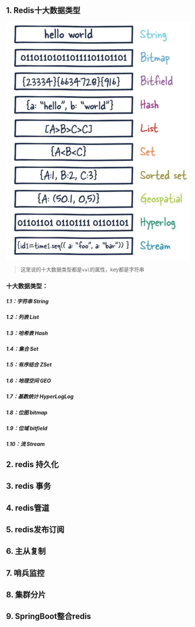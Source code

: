 ## 1. Redis十大数据类型

![redis类型](https://github.com/ChengHaoRan666/picx-images-hosting/raw/master/redis类型.8adawc2ojw.webp)



> 这里说的十大数据类型都是`val`的属性，key都是字符串



### 十大数据类型：

##### 1.1：字符串 String



##### 1.2：列表 List





##### 1.3：哈希表 Hash





##### 1.4：集合 Set





##### 1.5：有序结合 ZSet





##### 1.6：地理空间 GEO





##### 1.7：基数统计 HyperLogLog





##### 1.8：位图 bitmap





##### 1.9：位域 bitfield





##### 1.10：流 Stream





## 2. redis 持久化



## 3. redis 事务



## 4. redis管道



## 5. redis发布订阅



## 6. 主从复制



## 7. 哨兵监控



## 8. 集群分片



## 9. SpringBoot整合redis
